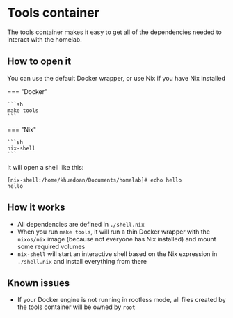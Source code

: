 # Tools container

The tools container makes it easy to get all of the dependencies needed to interact with the homelab.

## How to open it

You can use the default Docker wrapper, or use Nix if you have Nix installed

=== "Docker"

    ```sh
    make tools
    ```

=== "Nix"

    ```sh
    nix-shell
    ```

It will open a shell like this:

```
[nix-shell:/home/khuedoan/Documents/homelab]# echo hello
hello
```

## How it works

- All dependencies are defined in `./shell.nix`
- When you run `make tools`, it will run a thin Docker wrapper with the `nixos/nix` image (because not everyone has Nix installed) and mount some required volumes
- `nix-shell` will start an interactive shell based on the Nix expression in `./shell.nix` and install everything from there

## Known issues

- If your Docker engine is not running in rootless mode, all files created by the tools container will be owned by `root`
